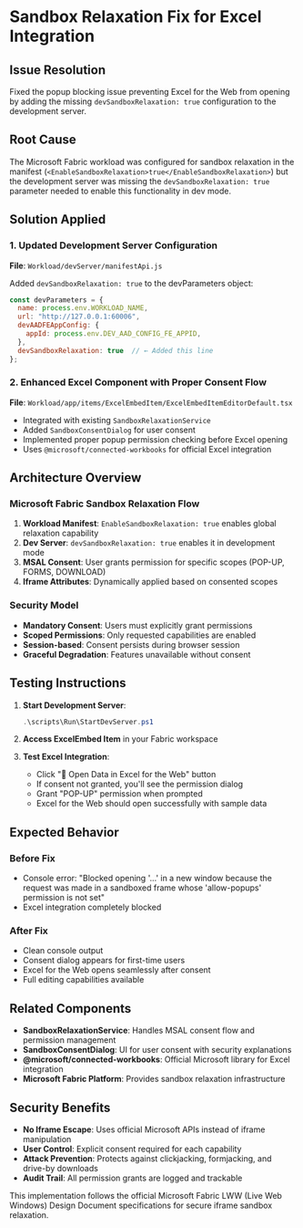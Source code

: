 # Sandbox Relaxation Fix for Excel Integration

## Issue Resolution
Fixed the popup blocking issue preventing Excel for the Web from opening by adding the missing `devSandboxRelaxation: true` configuration to the development server.

## Root Cause
The Microsoft Fabric workload was configured for sandbox relaxation in the manifest (`<EnableSandboxRelaxation>true</EnableSandboxRelaxation>`) but the development server was missing the `devSandboxRelaxation: true` parameter needed to enable this functionality in dev mode.

## Solution Applied

### 1. Updated Development Server Configuration
**File**: `Workload/devServer/manifestApi.js`

Added `devSandboxRelaxation: true` to the devParameters object:

```javascript
const devParameters = {
  name: process.env.WORKLOAD_NAME,
  url: "http://127.0.0.1:60006",
  devAADFEAppConfig: {
    appId: process.env.DEV_AAD_CONFIG_FE_APPID,
  },
  devSandboxRelaxation: true  // ← Added this line
};
```

### 2. Enhanced Excel Component with Proper Consent Flow
**File**: `Workload/app/items/ExcelEmbedItem/ExcelEmbedItemEditorDefault.tsx`

- Integrated with existing `SandboxRelaxationService` 
- Added `SandboxConsentDialog` for user consent
- Implemented proper popup permission checking before Excel opening
- Uses `@microsoft/connected-workbooks` for official Excel integration

## Architecture Overview

### Microsoft Fabric Sandbox Relaxation Flow
1. **Workload Manifest**: `EnableSandboxRelaxation: true` enables global relaxation capability
2. **Dev Server**: `devSandboxRelaxation: true` enables it in development mode
3. **MSAL Consent**: User grants permission for specific scopes (POP-UP, FORMS, DOWNLOAD)
4. **Iframe Attributes**: Dynamically applied based on consented scopes

### Security Model
- **Mandatory Consent**: Users must explicitly grant permissions
- **Scoped Permissions**: Only requested capabilities are enabled
- **Session-based**: Consent persists during browser session
- **Graceful Degradation**: Features unavailable without consent

## Testing Instructions

1. **Start Development Server**:
   ```powershell
   .\scripts\Run\StartDevServer.ps1
   ```

2. **Access ExcelEmbed Item** in your Fabric workspace

3. **Test Excel Integration**:
   - Click "🔗 Open Data in Excel for the Web" button
   - If consent not granted, you'll see the permission dialog
   - Grant "POP-UP" permission when prompted
   - Excel for the Web should open successfully with sample data

## Expected Behavior

### Before Fix
- Console error: "Blocked opening '...' in a new window because the request was made in a sandboxed frame whose 'allow-popups' permission is not set"
- Excel integration completely blocked

### After Fix
- Clean console output
- Consent dialog appears for first-time users
- Excel for the Web opens seamlessly after consent
- Full editing capabilities available

## Related Components

- **SandboxRelaxationService**: Handles MSAL consent flow and permission management
- **SandboxConsentDialog**: UI for user consent with security explanations
- **@microsoft/connected-workbooks**: Official Microsoft library for Excel integration
- **Microsoft Fabric Platform**: Provides sandbox relaxation infrastructure

## Security Benefits

- **No Iframe Escape**: Uses official Microsoft APIs instead of iframe manipulation
- **User Control**: Explicit consent required for each capability
- **Attack Prevention**: Protects against clickjacking, formjacking, and drive-by downloads
- **Audit Trail**: All permission grants are logged and trackable

This implementation follows the official Microsoft Fabric LWW (Live Web Windows) Design Document specifications for secure iframe sandbox relaxation.